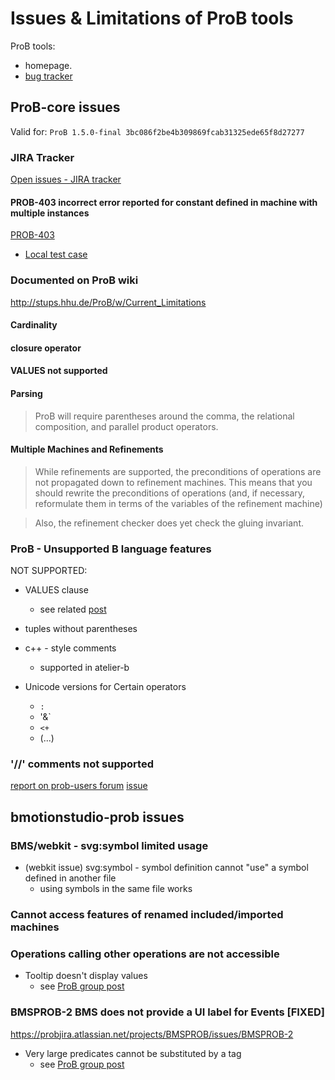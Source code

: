 

# Issues & Limitations of ProB tools

ProB tools: 
- homepage.
- [bug tracker](https://probjira.atlassian.net/secure/Dashboard.jspa)


## ProB-core issues

Valid for: `ProB 1.5.0-final 3bc086f2be4b309869fcab31325ede65f8d27277`


### JIRA Tracker
[Open issues - JIRA tracker](https://probjira.atlassian.net/projects/PROB/issues?filter=allopenissues)

#### PROB-403 incorrect error reported for constant defined in machine with multiple instances

[PROB-403](https://probjira.atlassian.net/browse/PROB-403)

* [Local test case](samples/prob_iss1)


### Documented on ProB wiki
http://stups.hhu.de/ProB/w/Current_Limitations

#### Cardinality
#### closure operator
#### VALUES not supported
#### Parsing
>ProB will require parentheses around the comma, the relational composition, and parallel product operators.
#### Multiple Machines and Refinements

> While refinements are supported, the preconditions of operations are not propagated down to refinement machines. 
> This means that you should rewrite the preconditions of operations (and, if necessary, reformulate them in terms of the variables of the refinement machine)

>Also, the refinement checker does yet check the gluing invariant.

### ProB - Unsupported B language features


NOT SUPPORTED:
- VALUES clause
    - see related [post](https://groups.google.com/forum/#!topic/prob-users/ObdhVgF0dpY)
- tuples without parentheses
- c++ - style comments
    - supported in atelier-b    
 
- Unicode versions for Certain operators
    - `:`
    - '&`
    - `<+`
    - (...)

### '//' comments not supported

[report on prob-users forum](https://groups.google.com/forum/#!topic/prob-users/FLq1ftxJ34A)
[issue](https://probjira.atlassian.net/browse/PARSERLIB-37)



## bmotionstudio-prob issues


### BMS/webkit - svg:symbol limited usage
- (webkit issue) svg:symbol - symbol definition cannot "use" a symbol defined in another file
    - using symbols in the same file works

### Cannot access features of renamed included/imported machines


### Operations calling other operations are not accessible   
- Tooltip doesn't display values 
    -  see [ProB group post](https://groups.google.com/forum/?hl=en-GB#!topic/prob-users/aK23vH5kjUk)     
    
### BMSPROB-2 BMS does not provide a UI label for Events [FIXED]
https://probjira.atlassian.net/projects/BMSPROB/issues/BMSPROB-2

- Very large predicates cannot be substituted by a tag
    -  see [ProB group post](https://groups.google.com/forum/?hl=en-GB#!topic/prob-users/aK23vH5kjUk) 
    
